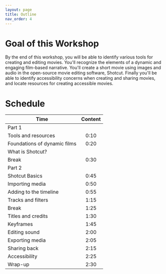 ```yaml
---
layout: page
title: Outline
nav_order: 4
---
```

# Goal of this Workshop
By the end of this workshop, you will be able to identify various tools for creating and editing movies. You'll recognize the elements of a dynamic and engaging film-based narrative. You'll create a short movie using images and audio in the open-source movie editing software, Shotcut. Finally you'll be able to identify accessibility concerns when creating and sharing movies, and locate resources for creating accessible movies.

# Schedule

| Time    | Content |
| ------- |:-------------:|
| Part 1  | |
| Tools and resources| 0:10 |
| Foundations of dynamic films| 0:20|
| What is Shotcut?| | 0:25|
| Break | 0:30 |
| Part 2 | |
| Shotcut Basics | 0:45 |
| Importing media | 0:50 |
| Adding to the timeline | 0:55|
| Tracks and filters | 1:15 |
| Break | 1:25 |
| Titles and credits | 1:30|
| Keyframes | 1:45 |
| Editing sound | 2:00 |
| Exporting media | 2:05 |
| Sharing back | 2:15 |
| Accessibility | 2:25 |
| Wrap-up | 2:30 |
